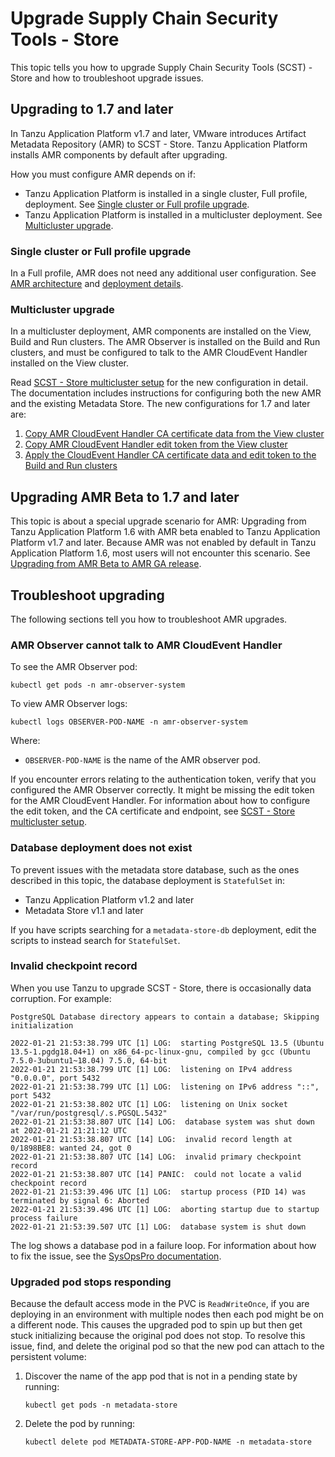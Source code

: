 # Upgrade Supply Chain Security Tools - Store

This topic tells you how to upgrade Supply Chain Security Tools (SCST) - Store and how to troubleshoot upgrade issues.

## <a id="upgrading-1-7"></a>Upgrading to 1.7 and later

In Tanzu Application Platform v1.7 and later, VMware introduces Artifact Metadata Repository (AMR) to SCST - Store.
Tanzu Application Platform installs AMR components by default after upgrading.

How you must configure AMR depends on if:

* Tanzu Application Platform is installed in a single cluster, Full profile, deployment. See [Single cluster or Full profile upgrade](#full-profile-upgrade).
* Tanzu Application Platform is installed in a multicluster deployment. See [Multicluster upgrade](#multicluster-upgrade).

### <a id="full-profile-upgrade"></a> Single cluster or Full profile upgrade

In a Full profile, AMR does not need any additional user configuration. See
[AMR architecture](amr/architecture.hbs.md) and
[deployment details](deployment-details.hbs.md).

### <a id="multicluster-upgrade"></a> Multicluster upgrade

In a multicluster deployment, AMR components are installed on the View, Build and
Run clusters. The AMR Observer is installed on the Build and Run clusters, and
must be configured to talk to the AMR CloudEvent Handler installed on the View
cluster.

Read [SCST - Store multicluster setup](multicluster-setup.hbs.md) for the new
configuration in detail. The documentation includes instructions for configuring both the
new AMR and the existing Metadata Store. The new configurations for 1.7 and later are:

1. [Copy AMR CloudEvent Handler CA certificate data from the View
   cluster](multicluster-setup.hbs.md#copy-ceh-ca)
2. [Copy AMR CloudEvent Handler edit token from the View
   cluster](multicluster-setup.hbs.md#copy-ceh-token)
3. [Apply the CloudEvent Handler CA certificate data and edit token to the Build
   and Run clusters](multicluster-setup.hbs.md#apply-ceh-ca-token)

## <a id="upgrading-1-7"></a>Upgrading AMR Beta to 1.7 and later

This topic is about a special upgrade scenario for AMR: Upgrading from Tanzu Application Platform 1.6 with AMR beta enabled to Tanzu Application Platform v1.7 and later. Because AMR was not enabled by default in Tanzu Application Platform 1.6, most users will not encounter this scenario. See [Upgrading from AMR Beta to AMR GA release](./upgrading-amr-beta.hbs.md).

## <a id="troubleshoot"></a>Troubleshoot upgrading

The following sections tell you how to troubleshoot AMR upgrades.

### <a id="observer-cannot-talk-to-ceh"></a> AMR Observer cannot talk to AMR CloudEvent Handler

To see the AMR Observer pod:

```console
kubectl get pods -n amr-observer-system
```

To view AMR Observer logs:

```console
kubectl logs OBSERVER-POD-NAME -n amr-observer-system
```

Where:

* `OBSERVER-POD-NAME` is the name of the AMR observer pod.

If you encounter errors relating to the authentication token, verify that you
configured the AMR Observer correctly. It might be missing the edit token for the AMR
CloudEvent Handler. For information about how to configure the edit token, and the CA certificate and
endpoint, see [SCST - Store multicluster setup](multicluster-setup.hbs.md).

### <a id="deploy-does-not-exist"></a> Database deployment does not exist

To prevent issues with the metadata store database, such as the ones described in
this topic, the database deployment is `StatefulSet` in:

* Tanzu Application Platform v1.2 and later
* Metadata Store v1.1 and later

If you have scripts searching for a `metadata-store-db` deployment, edit the scripts to
instead search for `StatefulSet`.

### <a id="invalid-checkpoint-record"></a> Invalid checkpoint record

When you use Tanzu to upgrade SCST - Store, there is occasionally data
corruption. For example:

```console
PostgreSQL Database directory appears to contain a database; Skipping initialization

2022-01-21 21:53:38.799 UTC [1] LOG:  starting PostgreSQL 13.5 (Ubuntu 13.5-1.pgdg18.04+1) on x86_64-pc-linux-gnu, compiled by gcc (Ubuntu 7.5.0-3ubuntu1~18.04) 7.5.0, 64-bit
2022-01-21 21:53:38.799 UTC [1] LOG:  listening on IPv4 address "0.0.0.0", port 5432
2022-01-21 21:53:38.799 UTC [1] LOG:  listening on IPv6 address "::", port 5432
2022-01-21 21:53:38.802 UTC [1] LOG:  listening on Unix socket "/var/run/postgresql/.s.PGSQL.5432"
2022-01-21 21:53:38.807 UTC [14] LOG:  database system was shut down at 2022-01-21 21:21:12 UTC
2022-01-21 21:53:38.807 UTC [14] LOG:  invalid record length at 0/1898BE8: wanted 24, got 0
2022-01-21 21:53:38.807 UTC [14] LOG:  invalid primary checkpoint record
2022-01-21 21:53:38.807 UTC [14] PANIC:  could not locate a valid checkpoint record
2022-01-21 21:53:39.496 UTC [1] LOG:  startup process (PID 14) was terminated by signal 6: Aborted
2022-01-21 21:53:39.496 UTC [1] LOG:  aborting startup due to startup process failure
2022-01-21 21:53:39.507 UTC [1] LOG:  database system is shut down
```

The log shows a database pod in a failure loop. For information about how to fix the issue, see the [SysOpsPro documentation](https://sysopspro.com/fix-postgresql-error-panic-could-not-locate-a-valid-checkpoint-record/).

### <a id="upgraded-pod-hanging"></a> Upgraded pod stops responding

Because the default access mode in the PVC is `ReadWriteOnce`, if you are deploying in an
environment with multiple nodes then each pod might be on a different node.
This causes the upgraded pod to spin up but then get stuck initializing because the original
pod does not stop.
To resolve this issue, find, and delete the original pod so that the new pod can attach to the
persistent volume:

1. Discover the name of the app pod that is not in a pending state by running:

    ```console
    kubectl get pods -n metadata-store
    ```

2. Delete the pod by running:

    ```console
    kubectl delete pod METADATA-STORE-APP-POD-NAME -n metadata-store
    ```
